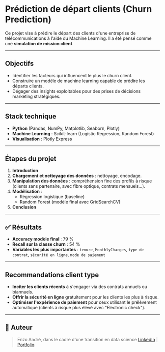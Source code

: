 # Prédiction de départ clients (Churn Prediction)

Ce projet vise à prédire le départ des clients d'une entreprise de télécommunications à l'aide du Machine Learning. Il a été pensé comme une **simulation de mission client**.

---

## Objectifs

- Identifier les facteurs qui influencent le plus le churn client.
- Construire un modèle de machine learning capable de prédire les départs clients.
- Dégager des insights exploitables pour des prises de décisions marketing stratégiques.

---

## Stack technique

- **Python** (Pandas, NumPy, Matplotlib, Seaborn, Plotly)
- **Machine Learning** : Scikit-learn (Logistic Regression, Random Forest)
- **Visualisation** : Plotly Express

---

## Étapes du projet

1. **Introduction**
2. **Chargement et nettoyage des données** : nettoyage, encodage.
3. **Manipulation des données** : compréhension fine des profils à risque (clients sans partenaire, avec fibre optique, contrats mensuels…).
4. **Modélisation** :
   - Régression logistique (baseline)
   - Random Forest (modèle final avec GridSearchCV)
5. **Conclusion** 

---

## ✅ Résultats

- **Accuracy modèle final** : 79 %
- **Recall sur la classe churn** : 54 %
- **Variables les plus importantes** : `tenure`, `MonthlyCharges`, `type de contrat`, `sécurité en ligne`, `mode de paiement`


---

## Recommandations client type

- **Inciter les clients récents** à s'engager via des contrats annuels ou biannuels.
- **Offrir la sécurité en ligne** gratuitement pour les clients les plus à risque.
- **Optimiser l'expérience de paiement** pour ceux utilisant le prélèvement automatique (clients à risque plus élevé avec "Electronic check").


---

## 👤 Auteur
> Enzo André, dans le cadre d'une transition en data science
> [LinkedIn](https://www.linkedin.com/in/enzoandre/) | [Portfolio](https://github.com/enzo-andre)
